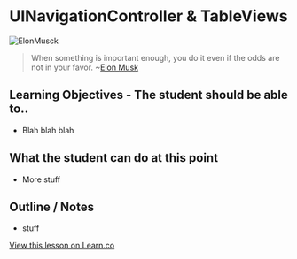 # UINavigationController & TableViews

![ElonMusck](http://i.imgur.com/1i4lr5P.jpg?1)  

> When something is important enough, you do it even if the odds are not in your favor. ~[Elon Musk](https://en.wikipedia.org/wiki/Elon_Musk)
 

## Learning Objectives - The student should be able to..

* Blah blah blah


## What the student can do at this point 

* More stuff


## Outline / Notes

*  stuff


<a href='https://learn.co/lessons/TableViewNav' data-visibility='hidden'>View this lesson on Learn.co</a>